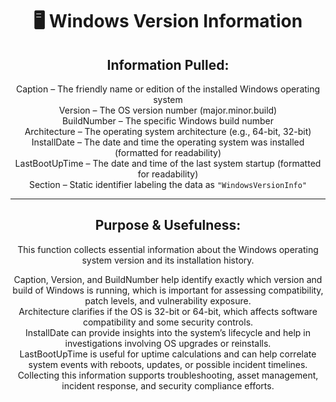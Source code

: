 <div align="center">

# 🖥️ Windows Version Information

## **Information Pulled:**  
Caption – The friendly name or edition of the installed Windows operating system  
Version – The OS version number (major.minor.build)  
BuildNumber – The specific Windows build number  
Architecture – The operating system architecture (e.g., 64-bit, 32-bit)  
InstallDate – The date and time the operating system was installed (formatted for readability)  
LastBootUpTime – The date and time of the last system startup (formatted for readability)  
Section – Static identifier labeling the data as `"WindowsVersionInfo"`

---

## **Purpose & Usefulness:**  
This function collects essential information about the Windows operating system version and its installation history.

Caption, Version, and BuildNumber help identify exactly which version and build of Windows is running, which is important for assessing compatibility, patch levels, and vulnerability exposure.  
Architecture clarifies if the OS is 32-bit or 64-bit, which affects software compatibility and some security controls.  
InstallDate can provide insights into the system’s lifecycle and help in investigations involving OS upgrades or reinstalls.  
LastBootUpTime is useful for uptime calculations and can help correlate system events with reboots, updates, or possible incident timelines.  
Collecting this information supports troubleshooting, asset management, incident response, and security compliance efforts.

</div>
